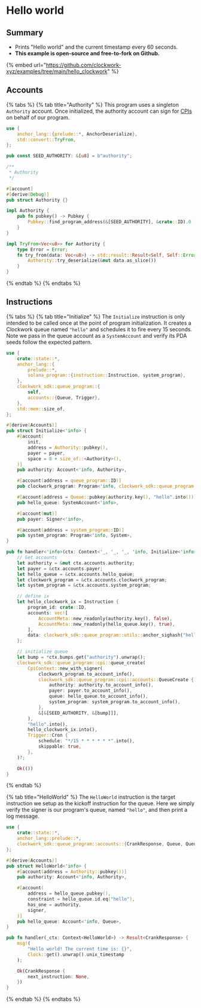 # Hello world

## Summary

* Prints "Hello world" and the current timestamp every 60 seconds.
* **This example is open-source and free-to-fork on Github.**

{% embed url="https://github.com/clockwork-xyz/examples/tree/main/hello_clockwork" %}

## Accounts

{% tabs %}
{% tab title="Authority" %}
This program uses a singleton `Authority` account. Once initialized, the authority account can sign for [CPIs](https://docs.solana.com/developing/programming-model/calling-between-programs) on behalf of our program.

```rust
use {
    anchor_lang::{prelude::*, AnchorDeserialize},
    std::convert::TryFrom,
};

pub const SEED_AUTHORITY: &[u8] = b"authority";

/**
 * Authority
 */

#[account]
#[derive(Debug)]
pub struct Authority {}

impl Authority {
    pub fn pubkey() -> Pubkey {
        Pubkey::find_program_address(&[SEED_AUTHORITY], &crate::ID).0
    }
}

impl TryFrom<Vec<u8>> for Authority {
    type Error = Error;
    fn try_from(data: Vec<u8>) -> std::result::Result<Self, Self::Error> {
        Authority::try_deserialize(&mut data.as_slice())
    }
}

```
{% endtab %}
{% endtabs %}

## Instructions

{% tabs %}
{% tab title="Initialize" %}
The `Initialize` instruction is only intended to be called once at the point of program initialization. It creates a Clockwork queue named `"hello"` and schedules it to fire every 15 seconds. Note we pass in the queue account as a `SystemAccount` and verify its PDA seeds follow the expected pattern.&#x20;

```rust
use {
    crate::state::*,
    anchor_lang::{
        prelude::*,
        solana_program::{instruction::Instruction, system_program},
    },
    clockwork_sdk::queue_program::{
        self,
        accounts::{Queue, Trigger},
    },
    std::mem::size_of,
};

#[derive(Accounts)]
pub struct Initialize<'info> {
    #[account(
        init,
        address = Authority::pubkey(),
        payer = payer,
        space = 8 + size_of::<Authority>(),
    )]
    pub authority: Account<'info, Authority>,

    #[account(address = queue_program::ID)]
    pub clockwork_program: Program<'info, clockwork_sdk::queue_program::QueueProgram>,

    #[account(address = Queue::pubkey(authority.key(), "hello".into()))]
    pub hello_queue: SystemAccount<'info>,

    #[account(mut)]
    pub payer: Signer<'info>,

    #[account(address = system_program::ID)]
    pub system_program: Program<'info, System>,
}

pub fn handler<'info>(ctx: Context<'_, '_, '_, 'info, Initialize<'info>>) -> Result<()> {
    // Get accounts
    let authority = &mut ctx.accounts.authority;
    let payer = &ctx.accounts.payer;
    let hello_queue = &ctx.accounts.hello_queue;
    let clockwork_program = &ctx.accounts.clockwork_program;
    let system_program = &ctx.accounts.system_program;

    // define ix
    let hello_clockwork_ix = Instruction {
        program_id: crate::ID,
        accounts: vec![
            AccountMeta::new_readonly(authority.key(), false),
            AccountMeta::new_readonly(hello_queue.key(), true),
        ],
        data: clockwork_sdk::queue_program::utils::anchor_sighash("hello_world").to_vec(),
    };

    // initialize queue
    let bump = *ctx.bumps.get("authority").unwrap();
    clockwork_sdk::queue_program::cpi::queue_create(
        CpiContext::new_with_signer(
            clockwork_program.to_account_info(),
            clockwork_sdk::queue_program::cpi::accounts::QueueCreate {
                authority: authority.to_account_info(),
                payer: payer.to_account_info(),
                queue: hello_queue.to_account_info(),
                system_program: system_program.to_account_info(),
            },
            &[&[SEED_AUTHORITY, &[bump]]],
        ),
        "hello".into(),
        hello_clockwork_ix.into(),
        Trigger::Cron {
            schedule: "*/15 * * * * * *".into(),
            skippable: true,
        },
    )?;

    Ok(())
}
```
{% endtab %}

{% tab title="HelloWorld" %}
The `HelloWorld` instruction is the target instruction we setup as the kickoff instruction for the queue. Here we simply verify the signer is our program's queue, named `"hello"`, and then print a log message.

```rust
use {
    crate::state::*,
    anchor_lang::prelude::*,
    clockwork_sdk::queue_program::accounts::{CrankResponse, Queue, QueueAccount},
};

#[derive(Accounts)]
pub struct HelloWorld<'info> {
    #[account(address = Authority::pubkey())]
    pub authority: Account<'info, Authority>,

    #[account(
        address = hello_queue.pubkey(),
        constraint = hello_queue.id.eq("hello"),
        has_one = authority,
        signer, 
    )]
    pub hello_queue: Account<'info, Queue>,
}

pub fn handler(_ctx: Context<HelloWorld>) -> Result<CrankResponse> {
    msg!(
        "Hello world! The current time is: {}",
        Clock::get().unwrap().unix_timestamp
    );

    Ok(CrankResponse {
        next_instruction: None,
    })
}
```
{% endtab %}
{% endtabs %}
